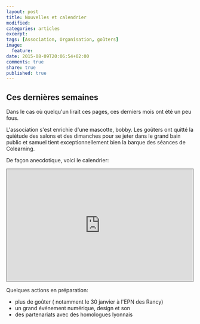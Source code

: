 ```yaml
---
layout: post
title: Nouvelles et calendrier
modified:
categories: articles
excerpt:
tags: [Association, Organisation, goûters]
image:
  feature:
date: 2015-08-09T20:06:54+02:00
comments: true
share: true
published: true
---
```


## Ces dernières semaines

Dans le cas où quelqu'un lirait ces pages, ces derniers mois ont été un peu fous.

L'association s'est enrichie d'une mascotte, bobby. Les goûters ont quitté la quiétude des salons et des dimanches pour se jeter dans le grand bain public et samuel tient exceptionnellement bien la barque des séances de Colearning.

De façon anecdotique, voici le calendrier: 
 
 <iframe src="https://calendar.google.com/calendar/embed?showPrint=0&amp;showTabs=0&amp;showTz=0&amp;mode=AGENDA&amp;height=300&amp;wkst=2&amp;bgcolor=%23cccccc&amp;src=d4sllicse9fuuum15fpibpmtio%40group.calendar.google.com&amp;color=%23B1440E&amp;ctz=Europe%2FParis" style="border:solid 1px #777" width="500" height="300" frameborder="0" scrolling="no"></iframe>

Quelques actions en préparation: 

* plus de goûter ( notamment le 30 janvier à l'EPN des Rancy)
* un grand événement numérique, design et son
* des partenariats avec des homologues lyonnais

